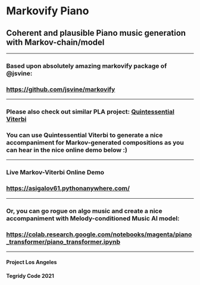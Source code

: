 # Markovify Piano
## Coherent and plausible Piano music generation with Markov-chain/model

***

### Based upon absolutely amazing markovify package of @jsvine:
### https://github.com/jsvine/markovify

***

### Please also check out similar PLA project: [Quintessential Viterbi](https://github.com/asigalov61/Quintessential-Viterbi)
### You can use Quintessential Viterbi to generate a nice accompaniment for Markov-generated compositions as you can hear in the nice online demo below :)

***

### Live Markov-Viterbi Online Demo
### https://asigalov61.pythonanywhere.com/

***

### Or, you can go rogue on algo music and create a nice accompaniment with Melody-conditioned Music AI model:
### https://colab.research.google.com/notebooks/magenta/piano_transformer/piano_transformer.ipynb

***

#### Project Los Angeles
#### Tegridy Code 2021
